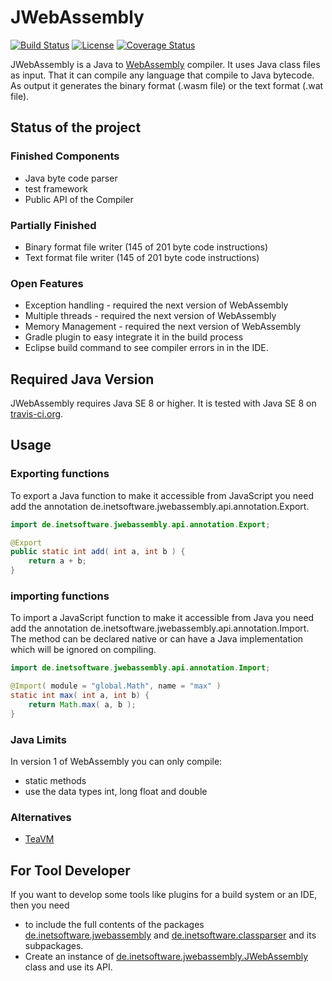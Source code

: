 JWebAssembly
======

[![Build Status](https://travis-ci.org/i-net-software/JWebAssembly.svg)](https://travis-ci.org/i-net-software/JWebAssembly)
[![License](https://img.shields.io/github/license/i-net-software/jwebassembly.svg)](https://github.com/i-net-software/jwebassembly/blob/master/LICENSE.txt)
[![Coverage Status](https://coveralls.io/repos/github/i-net-software/JWebAssembly/badge.svg?branch=master)](https://coveralls.io/github/i-net-software/JWebAssembly?branch=master)

JWebAssembly is a Java to [WebAssembly](http://webassembly.org/) compiler. It uses Java class files as input. That it can compile any language that compile to Java bytecode.
As output it generates the binary format (.wasm file) or the text format (.wat file).

Status of the project
----

### Finished Components
* Java byte code parser
* test framework
* Public API of the Compiler

### Partially Finished
* Binary format file writer (145 of 201 byte code instructions)
* Text format file writer (145 of 201 byte code instructions)

### Open Features
* Exception handling - required the next version of WebAssembly
* Multiple threads - required the next version of WebAssembly
* Memory Management - required the next version of WebAssembly
* Gradle plugin to easy integrate it in the build process
* Eclipse build command to see compiler errors in in the IDE. 

Required Java Version
----
JWebAssembly requires Java SE 8 or higher. It is tested with Java SE 8 on [travis-ci.org](https://travis-ci.org/i-net-software/jwebassembly).

## Usage

### Exporting functions
To export a Java function to make it accessible from JavaScript you need add the annotation de.inetsoftware.jwebassembly.api.annotation.Export.

```java
import de.inetsoftware.jwebassembly.api.annotation.Export;

@Export
public static int add( int a, int b ) {
    return a + b;
}
```

### importing functions
To import a JavaScript function to make it accessible from Java you need add the annotation de.inetsoftware.jwebassembly.api.annotation.Import.
The method can be declared native or can have a Java implementation which will be ignored on compiling.

```java
import de.inetsoftware.jwebassembly.api.annotation.Import;

@Import( module = "global.Math", name = "max" )
static int max( int a, int b) {
    return Math.max( a, b );
}
```


### Java Limits
In version 1 of WebAssembly you can only compile:
* static methods
* use the data types int, long float and double

### Alternatives
* [TeaVM](https://github.com/konsoletyper/teavm)

## For Tool Developer

If you want to develop some tools like plugins for a build system or an IDE, then you need
* to include the full contents of the packages [de.inetsoftware.jwebassembly](https://github.com/i-net-software/JWebAssembly/tree/master/src/de/inetsoftware/jwebassembly) and [de.inetsoftware.classparser](https://github.com/i-net-software/JWebAssembly/tree/master/src/de/inetsoftware/classparser) and its subpackages.
* Create an instance of [de.inetsoftware.jwebassembly.JWebAssembly](https://github.com/i-net-software/JWebAssembly/blob/master/src/de/inetsoftware/jwebassembly/JWebAssembly.java) class and use its API.
